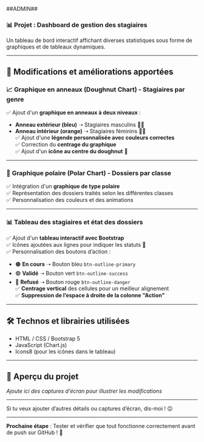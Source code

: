 ##ADMIN##
### 📊 **Projet : Dashboard de gestion des stagiaires**  
Un tableau de bord interactif affichant diverses statistiques sous forme de graphiques et de tableaux dynamiques.  

---

## 🔧 **Modifications et améliorations apportées**  

### 📈 **Graphique en anneaux (Doughnut Chart) - Stagiaires par genre**  
✅ Ajout d'un **graphique en anneaux à deux niveaux** :  
- **Anneau extérieur (bleu)** ➝ Stagiaires masculins 👨‍🎓  
- **Anneau intérieur (orange)** ➝ Stagiaires féminins 👩‍🎓  
✅ Ajout d'une **légende personnalisée avec couleurs correctes**  
✅ Correction du **centrage du graphique**  
✅ Ajout d'un **icône au centre du doughnut** 🎯  

---

### 🎯 **Graphique polaire (Polar Chart) - Dossiers par classe**  
✅ Intégration d'un **graphique de type polaire**  
✅ Représentation des dossiers traités selon les différentes classes  
✅ Personnalisation des couleurs et des animations  

---

### 📊 **Tableau des stagiaires et état des dossiers**  
✅ Ajout d'un **tableau interactif avec Bootstrap**  
✅ Icônes ajoutées aux lignes pour indiquer les statuts 📌  
✅ Personnalisation des boutons d’action :  
- 🟠 **En cours** ➝ Bouton bleu `btn-outline-primary`  
- 🟢 **Validé** ➝ Bouton vert `btn-outline-success`  
- 🔴 **Refusé** ➝ Bouton rouge `btn-outline-danger`  
✅ **Centrage vertical** des cellules pour un meilleur alignement  
✅ **Suppression de l’espace à droite de la colonne "Action"**  

---

## 🛠 **Technos et librairies utilisées**  
- HTML / CSS / Bootstrap 5  
- JavaScript (Chart.js)  
- Icons8 (pour les icônes dans le tableau)  

---

## 📸 **Aperçu du projet**  
_Ajoute ici des captures d'écran pour illustrer les modifications_  

---

Si tu veux ajouter d’autres détails ou captures d’écran, dis-moi ! 😉

---

**Prochaine étape** : Tester et vérifier que tout fonctionne correctement avant de push sur GitHub ! 💪


 
